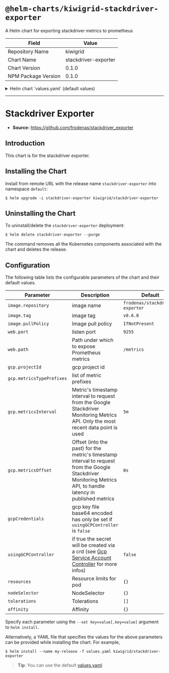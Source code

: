 # `@helm-charts/kiwigrid-stackdriver-exporter`

A Helm chart for exporting stackdriver metrics to prometheus

| Field               | Value                |
| ------------------- | -------------------- |
| Repository Name     | kiwigrid             |
| Chart Name          | stackdriver-exporter |
| Chart Version       | 0.1.0                |
| NPM Package Version | 0.1.0                |

<details>

<summary>Helm chart `values.yaml` (default values)</summary>

```yaml
# Default values for stackdriver-exporter.
# This is a YAML-formatted file.
# Declare variables to be passed into your templates.

replicaCount: 1

image:
  repository: frodenas/stackdriver-exporter
  tag: v0.6.0
  pullPolicy: IfNotPresent

nameOverride: ''
fullnameOverride: ''
web:
  port: 9255
  path: /metrics

gcp:
  projectId: 'DUMMY_PROJECT'
#  metricsOffset: 0s
#  metricsInterval: 5m
#  metricsTypePrefixes:
#    - dataproc.googleapis.com/
#    - compute.googleapis.com/instance/cpu

usingGCPController: false
# has to bae base64 encoded
gcpCredentials: 'RFVNTVlfQ1JFREVOVElBTFMK'

resources:
  {}
  # We usually recommend not to specify default resources and to leave this as a conscious
  # choice for the user. This also increases chances charts run on environments with little
  # resources, such as Minikube. If you do want to specify resources, uncomment the following
  # lines, adjust them as necessary, and remove the curly braces after 'resources:'.
  # limits:
  #   cpu: 100m
  #   memory: 128Mi
  # requests:
  #   cpu: 100m
  #   memory: 128Mi

nodeSelector: {}

tolerations: []

affinity: {}
```

</details>

---

# Stackdriver Exporter

- **Source:** https://github.com/frodenas/stackdriver_exporter

## Introduction

This chart is for the stackdriver exporter.

## Installing the Chart

Install from remote URL with the release name `stackdriver-exporter` into namespace `default`:

```console
$ helm upgrade -i stackdriver-exporter kiwigrid/stackdriver-exporter
```

## Uninstalling the Chart

To uninstall/delete the `stackdriver-exporter` deployment:

```console
$ helm delete stackdriver-exporter --purge
```

The command removes all the Kubernetes components associated with the chart and deletes the release.

## Configuration

The following table lists the configurable parameters of the chart and their default values.

| Parameter                 | Description                                                                                                                                                      | Default                         |
| ------------------------- | ---------------------------------------------------------------------------------------------------------------------------------------------------------------- | ------------------------------- |
| `image.repository`        | image name                                                                                                                                                       | `frodenas/stackdriver-exporter` |
| `image.tag`               | image tag                                                                                                                                                        | `v0.6.0`                        |
| `image.pullPolicy`        | Image pull policy                                                                                                                                                | `IfNotPresent`                  |
| `web.port`                | listen port                                                                                                                                                      | `9255`                          |
| `web.path`                | Path under which to expose Prometheus metrics                                                                                                                    | `/metrics`                      |
| `gcp.projectId`           | gcp project id                                                                                                                                                   |                                 |
| `gcp.metricsTypePrefixes` | list of metric prefixes                                                                                                                                          |                                 |
| `gcp.metricsInterval`     | Metric's timestamp interval to request from the Google Stackdriver Monitoring Metrics API. Only the most recent data point is used                               | `5m`                            |
| `gcp.metricsOffset`       | Offset (into the past) for the metric's timestamp interval to request from the Google Stackdriver Monitoring Metrics API, to handle latency in published metrics | `0s`                            |
| `gcpCredentials`          | gcp key file base64 encoded has only be set if `usingGCPController` is `false`                                                                                   |                                 |
| `usingGCPController`      | if true the secret will be created via a crd (see [Gcp Service Account Controller](https://github.com/kiwigrid/gcp-serviceaccount-controller) for more infos)    | `false`                         |
| `resources`               | Resource limits for pod                                                                                                                                          | `{}`                            |
| `nodeSelector`            | NodeSelector                                                                                                                                                     | `{}`                            |
| `tolerations`             | Tolerations                                                                                                                                                      | `[]`                            |
| `affinity`                | Affinity                                                                                                                                                         | `{}`                            |

Specify each parameter using the `--set key=value[,key=value]` argument to `helm install`.

Alternatively, a YAML file that specifies the values for the above parameters can be provided while installing the chart. For example,

```console
$ helm install --name my-release -f values.yaml kiwigrid/stackdriver-exporter
```

> **Tip**: You can use the default [values.yaml](values.yaml)
